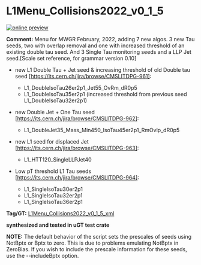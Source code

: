 # L1Menu_Collisions2022_v0_1_5

[![online preview](https://img.shields.io/badge/Online%20preview-click%20here-blue)](https://htmlpreview.github.io/?https://github.com/priyasajid/L1MenuRun3/blob/master/development/L1Menu_Collisions2022_v0_1_5/L1Menu_Collisions2022_v0_1_5.html)

**Comment:** Menu for MWGR February, 2022, adding 7 new algos. 3 new Tau seeds, two with overlap removal and one with increased threshold of an existing double tau seed. And 3 Single Tau monitoring seeds and a LLP Jet seed.[Scale set reference, for grammar version 0.10]

- new L1 Double Tau + Jet seed & increasing threshold of old Double tau seed [https://its.cern.ch/jira/browse/CMSLITDPG-961]:
    - L1_DoubleIsoTau26er2p1_Jet55_OvRm_dR0p5
    - L1_DoubleIsoTau35er2p1 (increased threshold from previous seed L1_DoubleIsoTau32er2p1)

- new Double Jet + One Tau seed [https://its.cern.ch/jira/browse/CMSLITDPG-962]:
    - L1_DoubleJet35_Mass_Min450_IsoTau45er2p1_RmOvlp_dR0p5

- new L1 seed for displaced Jet [https://its.cern.ch/jira/browse/CMSLITDPG-963]: 
    - L1_HTT120_SingleLLPJet40

- Low pT threshold L1 Tau seeds [https://its.cern.ch/jira/browse/CMSLITDPG-964]:
    - L1_SingleIsoTau30er2p1
    - L1_SingleIsoTau32er2p1
    - L1_SingleIsoTau36er2p1

**Tag/GT:** [L1Menu_Collisions2022_v0_1_5_xml](https://cms-conddb.cern.ch/cmsDbBrowser/search/Prod/L1Menu_Collisions2022_v0_1_5_xml)

**synthesized and tested in uGT test crate**

**NOTE:** The default behavior of the script sets the prescales of seeds using NotBptx or Bptx to zero. This is due to problems emulating NotBptx in ZeroBias. If you wish to include the prescale information for these seeds, use the --includeBptx option.
